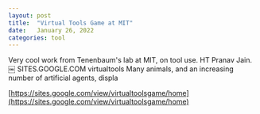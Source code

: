 ```yaml
---
layout: post
title:  "Virtual Tools Game at MIT"
date:   January 26, 2022
categories: tool
---
```


Very cool work from Tenenbaum's lab at MIT, on tool use. 
HT Pranav Jain.
￼
SITES.GOOGLE.COM
virtualtools
Many animals, and an increasing number of artificial agents, displa

[https://sites.google.com/view/virtualtoolsgame/home](https://sites.google.com/view/virtualtoolsgame/home)
 

